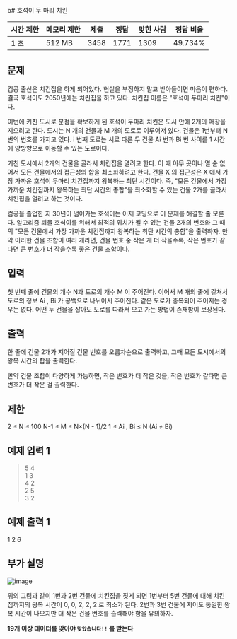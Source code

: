 b# 호석이 두 마리 치킨 
 
| 시간 제한	| 메모리 제한	| 제출 |정답	|맞힌 사람	|정답 비율|
| --- | --- | --- | --- | --- | --- |
|1 초	|512 MB	|3458	|1771	|1309	|49.734%|

## 문제
컴공 출신은 치킨집을 하게 되어있다. 현실을 부정하지 말고 받아들이면 마음이 편하다. 결국 호석이도 2050년에는 치킨집을 하고 있다. 치킨집 이름은 "호석이 두마리 치킨"이다.

이번에 키친 도시로 분점을 확보하게 된 호석이 두마리 치킨은 도시 안에 2개의 매장을 지으려고 한다. 도시는 N 개의 건물과 M 개의 도로로 이루어져 있다. 건물은 1번부터 N번의 번호를 가지고 있다. i 번째 도로는 서로 다른 두 건물 Ai 번과 Bi 번 사이를 1 시간에 양방향으로 이동할 수 있는 도로이다.

키친 도시에서 2개의 건물을 골라서 치킨집을 열려고 한다. 이 때 아무 곳이나 열 순 없어서 모든 건물에서의 접근성의 합을 최소화하려고 한다. 건물 X 의 접근성은 X 에서 가장 가까운 호석이 두마리 치킨집까지 왕복하는 최단 시간이다. 즉, "모든 건물에서 가장 가까운 치킨집까지 왕복하는 최단 시간의 총합"을 최소화할 수 있는 건물 2개를 골라서 치킨집을 열려고 하는 것이다.

컴공을 졸업한 지 30년이 넘어가는 호석이는 이제 코딩으로 이 문제를 해결할 줄 모른다. 알고리즘 퇴물 호석이를 위해서 최적의 위치가 될 수 있는 건물 2개의 번호와 그 때의 "모든 건물에서 가장 가까운 치킨집까지 왕복하는 최단 시간의 총합"을 출력하자. 만약 이러한 건물 조합이 여러 개라면, 건물 번호 중 작은 게 더 작을수록, 작은 번호가 같다면 큰 번호가 더 작을수록 좋은 건물 조합이다.

## 입력
첫 번째 줄에 건물의 개수 N과 도로의 개수 M 이 주어진다. 이어서 M 개의 줄에 걸쳐서 도로의 정보 Ai , Bi 가 공백으로 나뉘어서 주어진다. 같은 도로가 중복되어 주어지는 경우는 없다. 어떤 두 건물을 잡아도 도로를 따라서 오고 가는 방법이 존재함이 보장된다.

## 출력
한 줄에 건물 2개가 지어질 건물 번호를 오름차순으로 출력하고, 그때 모든 도시에서의 왕복 시간의 합을 출력한다.

만약 건물 조합이 다양하게 가능하면, 작은 번호가 더 작은 것을, 작은 번호가 같다면 큰 번호가 더 작은 걸 출력한다.

## 제한
2 ≤ N ≤ 100
N-1 ≤ M ≤ N×(N - 1)/2
1 ≤ Ai , Bi​ ≤ N (Ai  ≠ Bi)

## 예제 입력 1 
> 5 4 </br>
1 3 </br>
4 2 </br>
2 5 </br>
3 2 </br>

## 예제 출력 1 
1 2 6

## 부가 설명

![image](https://github.com/user-attachments/assets/43054cb9-ddb3-4c0a-8c07-1de4d0871054)


위의 그림과 같이 1번과 2번 건물에 치킨집을 짓게 되면 1번부터 5번 건물에 대해 치킨집까지의 왕복 시간이 0, 0, 2, 2, 2 로 최소가 된다. 2번과 3번 건물에 지어도 동일한 왕복 시간이 나오지만 더 작은 건물 번호를 출력해야 함을 유의하자.
 
**19개 이상 데이터를 맞아야 `맞았습니다!!` 를 받는다**
